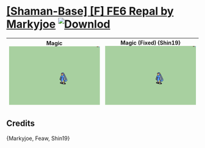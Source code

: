 # [\[Shaman-Base\] \[F\] FE6 Repal by Markyjoe](./) [![Downlod](https://img.shields.io/badge/Download--red?style=social&logo=github)](https://minhaskamal.github.io/DownGit/#/home?url=https://github.com/Klokinator/FE-Repo/tree/main/Battle%20Animations%2FMagi%20-%20Dark-Type%2F%5BShaman-Base%5D%20%5BF%5D%20FE6%20Repal%20by%20Markyjoe)

| <b>Magic</b><br/><img alt="Magic animation" src="./6.%20Magic/Magic.gif"/> | <b>Magic (Fixed) {Shin19}</b><br/><img alt="Magic animation" src="./6.%20Magic%20(Fixed)%20%7BShin19%7D/Magic.gif"/> |
| :---: | :---: |

## Credits

{Markyjoe, Feaw, Shin19}

